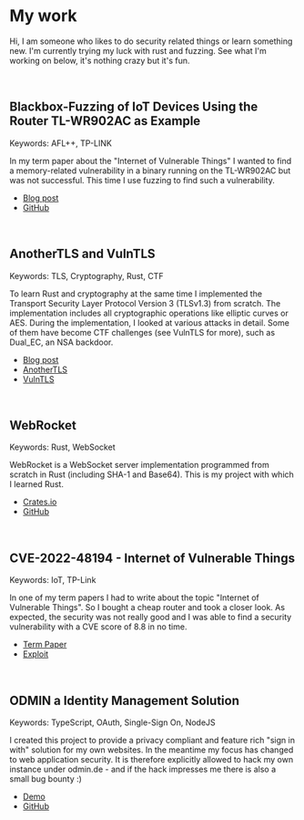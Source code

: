 # My work

Hi, I am someone who likes to do security related things or learn something
new. I'm currently trying my luck with rust and fuzzing. See what I'm working
on below, it's nothing crazy but it's fun.

<br />

## Blackbox-Fuzzing of IoT Devices Using the Router TL-WR902AC as Example
Keywords: AFL++, TP-LINK

In my term paper about the "Internet of Vulnerable Things" I wanted to find a memory-related
vulnerability in a binary running on the TL-WR902AC but was not successful. This time I use fuzzing
to find such a vulnerability.

<ul class="links">
  <li><a href="blackbox-fuzzing.html">Blog post</a></li>
  <li><a href="https://github.com/otsmr/blackbox-fuzzing">GitHub</a></li>
</ul>
<br />

## AnotherTLS and VulnTLS
Keywords: TLS, Cryptography, Rust, CTF

To learn Rust and cryptography at the same time I implemented the Transport Security Layer Protocol
Version 3 (TLSv1.3) from scratch. The implementation includes all cryptographic operations like
elliptic curves or AES. During the implementation, I looked at various attacks in detail. Some of
them have become CTF challenges (see VulnTLS for more), such as Dual_EC, an NSA backdoor.

<ul class="links">
  <li><a href="anothertls.html">Blog post</a></li>
  <li><a href="https://github.com/otsmr/anothertls">AnotherTLS</a></li>
  <li><a href="https://github.com/otsmr/vulntls">VulnTLS</a></li>
</ul>
<br />

## WebRocket
Keywords: Rust, WebSocket

WebRocket is a WebSocket server implementation programmed from scratch in Rust (including SHA-1
and Base64). This is my project with which I learned Rust.

<ul class="links">
  <li><a href="https://crates.io/crates/webrocket">Crates.io</a></li>
  <li><a href="https://github.com/otsmr/webrocket">GitHub</a></li>
</ul>

<br />

## CVE-2022-48194 - Internet of Vulnerable Things
Keywords: IoT, TP-Link

In one of my term papers I had to write about the topic "Internet of Vulnerable Things". So I bought
a cheap router and took a closer look. As expected, the security was not really good and I was able
to find a security vulnerability with a CVE score of 8.8 in no time.

<ul class="links">
  <li><a href="https://raw.githubusercontent.com/otsmr/internet-of-vulnerable-things/main/Internet_of_Vulnerable_Things.pdf">Term Paper</a> </li>
  <li><a href="https://github.com/otsmr/internet-of-vulnerable-things">Exploit</a></li>
</ul>

<br />

## ODMIN a Identity Management Solution

Keywords: TypeScript, OAuth, Single-Sign On, NodeJS

I created this project to provide a privacy compliant and feature rich "sign in with" solution for
my own websites. In the meantime my focus has changed to web application security. It is therefore
explicitly allowed to hack my own instance under odmin.de - and if the hack impresses me there is
also a small bug bounty :)

<ul class="links">
  <li><a href="https://odmin.de">Demo</a></li>
  <li><a href="https://github.com/otsmr/odmin">GitHub</a></li>
</ul>
